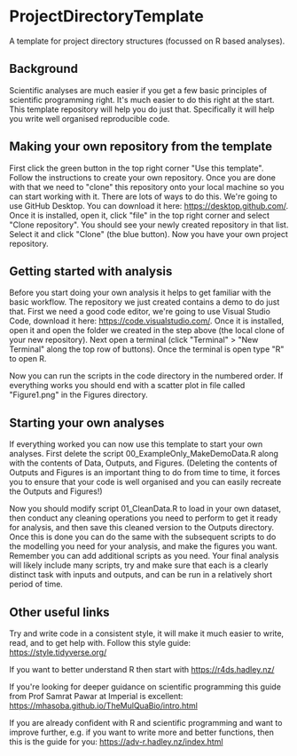 # ProjectDirectoryTemplate
A template for project directory structures (focussed on R based analyses).

## Background
Scientific analyses are much easier if you get a few basic principles of scientific programming right. It's much easier to do this right at the start. This template repository will help you do just that. Specifically it will help you write well organised reproducible code.

## Making your own repository from the template
First click the green button in the top right corner "Use this template". Follow the instructions to create your own repository. Once you are done with that we need to "clone" this repository onto your local machine so you can start working with it. There are lots of ways to do this. We're going to use GitHub Desktop. You can download it here: https://desktop.github.com/. Once it is installed, open it, click "file" in the top right corner and select "Clone repository". You should see your newly created repository in that list. Select it and click "Clone" (the blue button). Now you have your own project repository.

## Getting started with analysis
Before you start doing your own analysis it helps to get familiar with the basic workflow. The repository we just created contains a demo to do just that. First we need a good code editor, we're going to use Visual Studio Code, download it here: https://code.visualstudio.com/. Once it is installed, open it and open the folder we created in the step above (the local clone of your new repository). Next open a terminal (click "Terminal" > "New Terminal" along the top row of buttons). Once the terminal is open type "R" to open R. 

Now you can run the scripts in the code directory in the numbered order. If everything works you should end with a scatter plot in file called "Figure1.png" in the Figures directory.

## Starting your own analyses
If everything worked you can now use this template to start your own analyses. First delete the script 00_ExampleOnly_MakeDemoData.R along with the contents of Data, Outputs, and Figures. (Deleting the contents of Outputs and Figures is an important thing to do from time to time, it forces you to ensure that your code is well organised and you can easily recreate the Outputs and Figures!)

Now you should modify script 01_CleanData.R to load in your own dataset, then conduct any cleaning operations you need to perform to get it ready for analysis, and then save this cleaned version to the Outputs directory. Once this is done you can do the same with the subsequent scripts to do the modelling you need for your analysis, and make the figures you want. Remember you can add additional scripts as you need. Your final analysis will likely include many scripts, try and make sure that each is a clearly distinct task with inputs and outputs, and can be run in a relatively short period of time. 

## Other useful links
Try and write code in a consistent style, it will make it much easier to write, read, and to get help with. Follow this style guide: https://style.tidyverse.org/

If you want to better understand R then start with https://r4ds.hadley.nz/

If you're looking for deeper guidance on scientific programming this guide from Prof Samrat Pawar at Imperial is excellent: https://mhasoba.github.io/TheMulQuaBio/intro.html

If you are already confident with R and scientific programming and want to improve further, e.g. if you want to write more and better functions, then this is the guide for you: https://adv-r.hadley.nz/index.html
